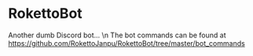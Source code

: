 # RokettoBot
Another dumb Discord bot... \n
The bot commands can be found at https://github.com/RokettoJanpu/RokettoBot/tree/master/bot_commands
